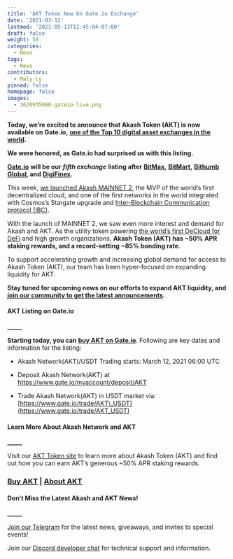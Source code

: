 ```yaml
---
title: 'AKT Token Now On Gate.io Exchange'
date: '2021-03-12'
lastmod: '2021-05-13T12:45:04-07:00'
draft: false
weight: 50
categories:
  - News
tags:
  - News
contributors:
  - Maly Ly
pinned: false
homepage: false
images:
  - 1620935088-gateio-live.png
---
```

  
**Today, we’re excited to announce that Akash Token (AKT) is now available on Gate.io,** [**one of the Top 10 digital asset exchanges in the world**](https://www.coingecko.com/en/exchanges)**.**  

**We were honored, as Gate.io had surprised us with this listing.**   

[**Gate.io**](https://www.gate.io/) **will be our** _**fifth exchange**_ **listing after** [**BitMax**](https://bitmax.io/en/global-digital-asset-platform)**,** [**BitMart**](https://www.bitmart.com/)**,** [**Bithumb Global**](https://www.bithumb.pro/en-us)**, and** [**DigiFinex**](https://www.digifinex.com/en-ww/)**.**  

This week, [we launched Akash MAINNET 2](https://akash.network/blog/akash-network-launches-akash-mainnet-2-the-first-decentralized-open-source-cloud/), the MVP of the world’s first decentralized cloud, and one of the first networks in the world integrated with Cosmos’s Stargate upgrade and [Inter-Blockchain Communication protocol (IBC)](https://akash.network/blog/akash-network-develops-critical-ibc-relayer-for-inter-blockchain-communication-protocol/).   

With the launch of MAINNET 2, we saw even more interest and demand for Akash and AKT. As the utility token powering [the world’s first DeCloud for DeFi](https://akash.network/blog/akash-decloud-for-defi/) and high growth organizations, **Akash Token (AKT) has ~50% APR staking rewards, and a record-setting ~85% bonding rate**.  

To support accelerating growth and increasing global demand for access to Akash Token (AKT), our team has been hyper-focused on expanding liquidity for AKT.   

**Stay tuned for upcoming news on our efforts to expand AKT liquidity, and** [**join our community to get the latest announcements**](https://t.me/AkashNW)**.** 

#### **AKT Listing on Gate.io**  
**\_\_\_\_\_**

**Starting today, you can** [**buy AKT on Gate.io**](https://www.gate.io/). Following are key dates and information for the listing:  

*   Akash Network(AKT)/USDT Trading starts: March 12, 2021 06:00 UTC
    
*   Deposit Akash Network(AKT) at https://www.gate.io/myaccount/deposit/AKT
    
*   Trade Akash Network(AKT) in USDT market via: [https://www.gate.io/trade/AKT\_USDT](https://www.gate.io/trade/AKT_USDT)
    

#### **Learn More About Akash Network and AKT**  
**\_\_\_\_\_**

Visit our [AKT Token site](https://akash.network/token/) to learn more about Akash Token (AKT) and find out how you can earn AKT’s generous ~50% APR staking rewards.  

### [**Buy AKT**](https://www.gate.io/) **|** [**About AKT**](https://akash.network/token/)  

#### **Don’t Miss the Latest Akash and AKT News!**  
**\_\_\_\_\_**

[Join our Telegram](https://t.me/AkashNW) for the latest news, giveaways, and invites to special events!

Join our [Discord developer chat](https://discord.com/invite/DxftX67) for technical support and information.